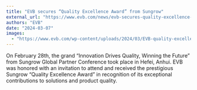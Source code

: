 ```yaml
---
title: "EVB secures “Quality Excellence Award” from Sungrow"
external_url: "https://www.evb.com/news/evb-secures-quality-excellence-award-from-sungrow/"
authors: "EVB"
date: "2024-03-07"
images:
  - "https://www.evb.com/wp-content/uploads/2024/03/EVB-quality-excellence-award.jpg"
---
```


On February 28th, the grand “Innovation Drives Quality, Winning the Future” from Sungrow Global Partner Conference took place in Hefei, Anhui. EVB was honored with an invitation to attend and received the prestigious Sungrow “Quality Excellence Award” in recognition of its exceptional contributions to solutions and product quality.